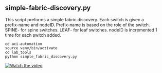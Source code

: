 
## simple-fabric-discovery.py

This script preforms a simple fabric discovery.  Each switch is given a prefix-name and nodeID.  Prefix-name is based on the role of the switch.  SPINE- for spine switches.  LEAF- for leaf switches.  nodeID is incremented 1 time for each switch added.  

```
cd aci-automation
source venv/bin/activate
cd lab_tools
python simple_fabric_discovery.py
```
[![Watch the video](https://img.youtube.com/vi/uX1M9PI6t1Y/hqdefault.jpg)](https://www.youtube.com/watch?v=uX1M9PI6t1Y)
